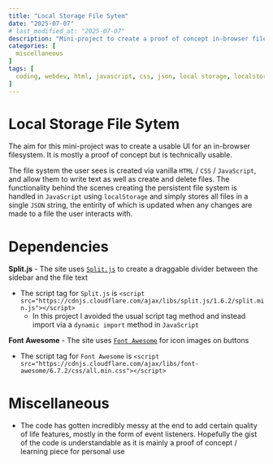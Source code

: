 ```yaml
---
title: "Local Storage File Sytem"
date: "2025-07-07"
# last_modified_at: "2025-07-07"
description: "Mini-project to create a proof of concept in-browser file system using local storage"
categories: [
  miscellaneous
]
tags: [
  coding, webdev, html, javascript, css, json, local storage, localstorage, split.js, split js, cdn, file system, filesystem, font awesome, icons
]
---
```


# Local Storage File Sytem
The aim for this mini-project was to create a usable UI for an in-browser filesystem. It is mostly a proof of concept but is technically usable.

The file system the user sees is created via vanilla `HTML` / `CSS` / `JavaScript`, and allow them to write text as well as create and delete files. The functionality behind the scenes creating the persistent file system is handled in `JavaScript` using `localStorage` and simply stores all files in a single `JSON` string, the entirity of which is updated when any changes are made to a file the user interacts with.


# Dependencies
**Split.js** - The site uses [`Split.js`](https://split.js.org/) to create a draggable divider between the sidebar and the file text
- The script tag for `Split.js` is `<script src="https://cdnjs.cloudflare.com/ajax/libs/split.js/1.6.2/split.min.js"></script>`
    - In this project I avoided the usual script tag method and instead import via a `dynamic import` method in `JavaScript`

**Font Awesome** - The site uses [`Font Awesome`](https://fontawesome.com/icons) for icon images on buttons
- The script tag for `Font Awesome` is `<script src="https://cdnjs.cloudflare.com/ajax/libs/font-awesome/6.7.2/css/all.min.css"></script>`

# Miscellaneous
- The code has gotten incredibly messy at the end to add certain quality of life features, mostly in the form of event listeners. Hopefully the gist of the code is understandable as it is mainly a proof of concept / learning piece for personal use